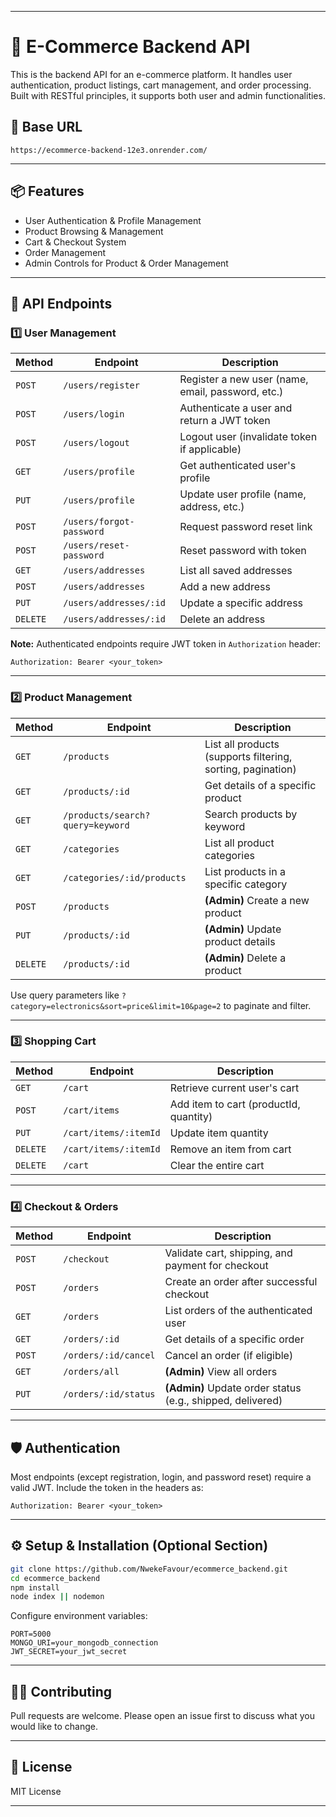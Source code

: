 
---

# 🛒 E-Commerce Backend API

This is the backend API for an e-commerce platform. It handles user authentication, product listings, cart management, and order processing. Built with RESTful principles, it supports both user and admin functionalities.

## 🔗 Base URL

```
https://ecommerce-backend-12e3.onrender.com/
```

---

## 📦 Features

- User Authentication & Profile Management  
- Product Browsing & Management  
- Cart & Checkout System  
- Order Management  
- Admin Controls for Product & Order Management

---

## 📁 API Endpoints

### 1️⃣ **User Management**

| Method | Endpoint | Description |
|--------|----------|-------------|
| `POST` | `/users/register` | Register a new user (name, email, password, etc.) |
| `POST` | `/users/login` | Authenticate a user and return a JWT token |
| `POST` | `/users/logout` | Logout user (invalidate token if applicable) |
| `GET` | `/users/profile` | Get authenticated user's profile |
| `PUT` | `/users/profile` | Update user profile (name, address, etc.) |
| `POST` | `/users/forgot-password` | Request password reset link |
| `POST` | `/users/reset-password` | Reset password with token |
| `GET` | `/users/addresses` | List all saved addresses |
| `POST` | `/users/addresses` | Add a new address |
| `PUT` | `/users/addresses/:id` | Update a specific address |
| `DELETE` | `/users/addresses/:id` | Delete an address |

**Note:** Authenticated endpoints require JWT token in `Authorization` header:
  
```
Authorization: Bearer <your_token>
```

---

### 2️⃣ **Product Management**

| Method | Endpoint | Description |
|--------|----------|-------------|
| `GET` | `/products` | List all products (supports filtering, sorting, pagination) |
| `GET` | `/products/:id` | Get details of a specific product |
| `GET` | `/products/search?query=keyword` | Search products by keyword |
| `GET` | `/categories` | List all product categories |
| `GET` | `/categories/:id/products` | List products in a specific category |
| `POST` | `/products` | **(Admin)** Create a new product |
| `PUT` | `/products/:id` | **(Admin)** Update product details |
| `DELETE` | `/products/:id` | **(Admin)** Delete a product |

Use query parameters like `?category=electronics&sort=price&limit=10&page=2` to paginate and filter.

---

### 3️⃣ **Shopping Cart**

| Method | Endpoint | Description |
|--------|----------|-------------|
| `GET` | `/cart` | Retrieve current user's cart |
| `POST` | `/cart/items` | Add item to cart (productId, quantity) |
| `PUT` | `/cart/items/:itemId` | Update item quantity |
| `DELETE` | `/cart/items/:itemId` | Remove an item from cart |
| `DELETE` | `/cart` | Clear the entire cart |

---

### 4️⃣ **Checkout & Orders**

| Method | Endpoint | Description |
|--------|----------|-------------|
| `POST` | `/checkout` | Validate cart, shipping, and payment for checkout |
| `POST` | `/orders` | Create an order after successful checkout |
| `GET` | `/orders` | List orders of the authenticated user |
| `GET` | `/orders/:id` | Get details of a specific order |
| `POST` | `/orders/:id/cancel` | Cancel an order (if eligible) |
| `GET` | `/orders/all` | **(Admin)** View all orders |
| `PUT` | `/orders/:id/status` | **(Admin)** Update order status (e.g., shipped, delivered) |

---

## 🛡️ Authentication

Most endpoints (except registration, login, and password reset) require a valid JWT. Include the token in the headers as:

```
Authorization: Bearer <your_token>
```

---

## ⚙️ Setup & Installation (Optional Section)

```bash
git clone https://github.com/NwekeFavour/ecommerce_backend.git
cd ecommerce_backend
npm install
node index || nodemon
```

Configure environment variables:

```
PORT=5000
MONGO_URI=your_mongodb_connection
JWT_SECRET=your_jwt_secret
```

---

## 🧑‍💻 Contributing

Pull requests are welcome. Please open an issue first to discuss what you would like to change.

---

## 📄 License

MIT License

---
